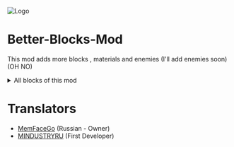 ![Logo](sprites/BBM_logo1.png)

# Better-Blocks-Mod
This mod adds more blocks , materials and enemies (I'll add enemies soon) (OH NO)

<details> 
  <summary>All blocks of this mod</summary>
   #Conveyors
   
![alt text](sprites/All_Blocks/Conveyors.png "Conveyors") 

   #Drill
   
![alt text](sprites/All_Blocks/Drill.png "Drill") 

   #Energy
   
![alt text](sprites/All_Blocks/Energy.png "Energy") 

   #Factories
   
![alt text](sprites/All_Blocks/Factories.png "Factories") 

   #Proector&Storage
   
![alt text](sprites/All_Blocks/Proector&Storage.png "Proector&Storage") 

   #Reconstructor
   
![alt text](sprites/All_Blocks/Reconstructor.png "Reconstructor") 

   #Turrets
   
![alt text](sprites/All_Blocks/Turrets.png "Turrets") 

   #Walls
   
![alt text](sprites/All_Blocks/Walls.png "Walls")  
</details>


# Translators
- [MemFaceGo](https://github.com/MemFaceGo) (Russian - Owner)
- [MINDUSTRYRU](https://github.com/MINDUSTRYRU) (First Developer)
